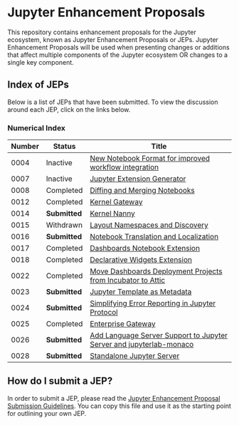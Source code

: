 # Jupyter Enhancement Proposals

This repository contains enhancement proposals for the Jupyter ecosystem, known as Jupyter Enhancement Proposals or JEPs. Jupyter Enhancement Proposals will be used when presenting changes or additions that affect multiple components of the Jupyter ecosystem OR changes to a single key component.

## Index of JEPs

Below is a list of JEPs that have been submitted. To view the discussion around each JEP, click on the links below.

### Numerical Index

| Number | Status | Title |
|--------|--------|-------|
| 0004   | Inactive | [New Notebook Format for improved workflow integration](https://github.com/jupyter/enhancement-proposals/pull/4) |
| 0007   | Inactive | [Jupyter Extension Generator](https://github.com/jupyter/enhancement-proposals/pull/7) |
| 0008 | Completed | [Diffing and Merging Notebooks](https://github.com/jupyter/enhancement-proposals/pull/8) |
| 0012 | Completed | [Kernel Gateway](https://github.com/jupyter/enhancement-proposals/pull/12) |
| 0014 | **Submitted** | [Kernel Nanny](https://github.com/jupyter/enhancement-proposals/pull/14) |
| 0015 | Withdrawn | [Layout Namespaces and Discovery](https://github.com/jupyter/enhancement-proposals/pull/15) |
| 0016 | **Submitted** | [Notebook Translation and Localization](https://github.com/jupyter/enhancement-proposals/pull/16) |
| 0017 | Completed | [Dashboards Notebook Extension](https://github.com/jupyter/enhancement-proposals/pull/17) |
| 0018 | Completed | [Declarative Widgets Extension](https://github.com/jupyter/enhancement-proposals/pull/18) |
| 0022 | Completed | [Move Dashboards Deployment Projects from Incubator to Attic](https://github.com/jupyter/enhancement-proposals/pull/22) |
| 0023 | **Submitted** | [Jupyter Template as Metadata](https://github.com/jupyter/enhancement-proposals/pull/23) |
| 0024 | **Submitted** | [Simplifying Error Reporting in Jupyter Protocol](https://github.com/jupyter/enhancement-proposals/pull/24) |
| 0025 | Completed | [Enterprise Gateway](https://github.com/jupyter/enhancement-proposals/pull/25) |
| 0026 | **Submitted** | [Add Language Server Support to Jupyter Server and jupyterlab-monaco](https://github.com/jupyter/enhancement-proposals/pull/26) |
| 0028 | **Submitted** | [Standalone Jupyter Server](https://github.com/jupyter/enhancement-proposals/pull/28) |


## How do I submit a JEP?

In order to submit a JEP, please read the [Jupyter Enhancement Proposal Submission Guidelines](jupyter-enhancement-proposal-guidelines/jupyter-enhancement-proposal-guidelines.md). You can copy this file and use it as the starting point for outlining your own JEP.
